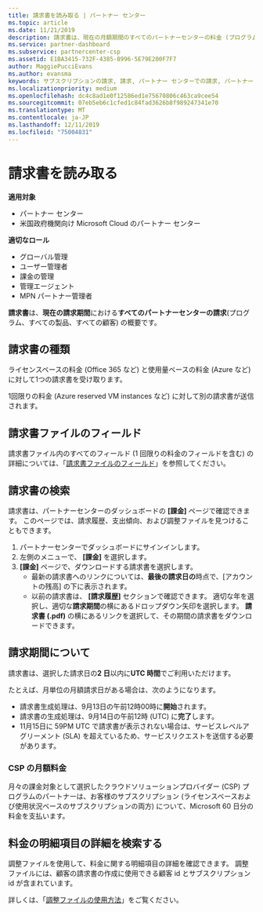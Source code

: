 ```yaml
---
title: 請求書を読み取る | パートナー センター
ms.topic: article
ms.date: 11/21/2019
description: 請求書は、現在の月額期間のすべてのパートナーセンターの料金 (プログラム、製品、および顧客にわたる) の概要です。
ms.service: partner-dashboard
ms.subservice: partnercenter-csp
ms.assetid: E1BA3415-732F-4385-8996-5E79E200F7F7
author: MaggiePucciEvans
ms.author: evansma
keywords: サブスクリプションの請求, 請求, パートナー センターでの請求, パートナー センターの請求, 請求書の記載事項, 請求書, パートナー センターの請求書, CSP 請求書, 請求書の場所
ms.localizationpriority: medium
ms.openlocfilehash: dc4c8ad1e0f12586ed1e75670806c463ca9cee54
ms.sourcegitcommit: 07eb5eb6c1cfed1c84fad3626b8f989247341e70
ms.translationtype: MT
ms.contentlocale: ja-JP
ms.lasthandoff: 12/11/2019
ms.locfileid: "75004831"
---
```

# <a name="read-your-bill"></a>請求書を読み取る

**適用対象**

- パートナー センター
- 米国政府機関向け Microsoft Cloud のパートナー センター

**適切なロール**
-   グローバル管理
-   ユーザー管理者
-   課金の管理
-   管理エージェント
-   MPN パートナー管理者

**請求書**は、**現在の請求期間**における**すべてのパートナーセンターの請求**(プログラム、すべての製品、すべての顧客) の概要です。

## <a name="invoice-types"></a>請求書の種類

ライセンスベースの料金 (Office 365 など) と使用量ベースの料金 (Azure など) に対して1つの請求書を受け取ります。

1回限りの料金 (Azure reserved VM instances など) に対して別の請求書が送信されます。

## <a name="invoice-file-fields"></a>請求書ファイルのフィールド

請求書ファイル内のすべてのフィールド (1 回限りの料金のフィールドを含む) の詳細については、「[請求書ファイルのフィールド](invoice-file.md)」を参照してください。

## <a name="find-your-bill"></a>請求書の検索

請求書は、パートナーセンターのダッシュボードの **[課金]** ページで確認できます。 このページでは、請求履歴、支出傾向、および調整ファイルを見つけることもできます。

1. パートナーセンターでダッシュボードにサインインします。
2. 左側のメニューで、 **[課金]** を選択します。
3. **[課金]** ページで、ダウンロードする請求書を選択します。
    - 最新の請求書へのリンクについては、**最後の請求日の**時点で、[アカウントの残高] の下に表示されます。
    - 以前の請求書は、 **[請求履歴]** セクションで確認できます。 適切な年を選択し、適切な**請求期間**の横にあるドロップダウン矢印を選択します。 **請求書 (.pdf)** の横にあるリンクを選択して、その期間の請求書をダウンロードできます。

## <a name="understand-billing-periods"></a>請求期間について

請求書は、選択した請求日の**2 日**以内に**UTC 時間**でご利用いただけます。

たとえば、月単位の月額請求日がある場合は、次のようになります。

- 請求書生成処理は、9月13日の午前12時00時に**開始**されます。
- 請求書の生成処理は、9月14日の午前12時 (UTC) に**完了**します。
- 11月15日に 59PM UTC で請求書が表示されない場合は、サービスレベルアグリーメント (SLA) を超えているため、サービスリクエストを送信する必要があります。

### <a name="csp-monthly-billing"></a>CSP の月額料金

月々の課金対象として選択したクラウドソリューションプロバイダー (CSP) プログラムのパートナーは、お客様のサブスクリプション (ライセンスベースおよび使用状況ベースのサブスクリプションの両方) について、Microsoft 60 日分の料金を支払います。

## <a name="find-itemized-details-for-charges"></a>料金の明細項目の詳細を検索する

調整ファイルを使用して、料金に関する明細項目の詳細を確認できます。 調整ファイルには、顧客の請求書の作成に使用できる顧客 id とサブスクリプション id が含まれています。

詳しくは、「[調整ファイルの使用方法](use-the-reconciliation-files.md)」をご覧ください。
